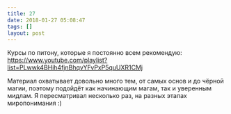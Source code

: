 ```yaml
---
title: 27
date: 2018-01-27 05:08:47
tags: []
layout: post
---
```


Курсы по питону, которые я постоянно всем рекомендую:
<https://www.youtube.com/playlist?list=PLwwk4BHih4fjnBhqvYFvPxP5quUXR1CMj>

Материал охватывает довольно много тем, от самых основ и до чёрной магии, поэтому подойдёт как начинающим магам, так и уверенным мидлам. Я пересматривал несколько раз, на разных этапах миропонимания :)
